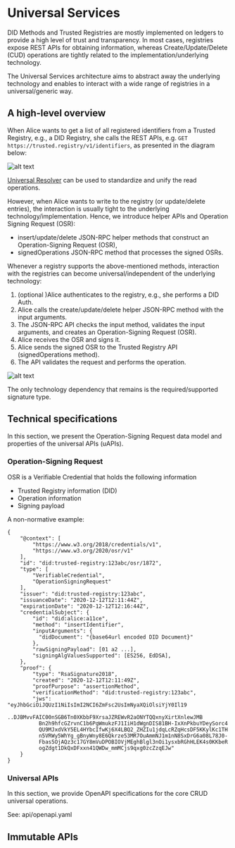 # Universal Services

DID Methods and Trusted Registries are mostly implemented on ledgers to
provide a high level of trust and transparency. In most cases, registries
expose REST APIs for obtaining information, whereas Create/Update/Delete (CUD)
operations are tightly related to the implementation/underlying technology.

The Universal Services architecture aims to abstract away the underlying
technology and enables to interact with a wide range of registries in a
universal/generic way.

## A high-level overview

When Alice wants to get a list of all registered identifiers from a Trusted
Registry, e.g., a DID Registry, she calls the REST APIs, e.g.
```GET https://trusted.registry/v1/identifiers```, as presented in the diagram below:

![alt text](diagrams/trusted-registry-read.png)

[Universal Resolver](https://github.com/decentralized-identity/universal-resolver/) can
be used to standardize and unify the read operations.

However, when Alice wants to write to the registry (or update/delete
entries), the interaction is usually tight to the underlying
technology/implementation. Hence, we introduce helper APIs and Operation Signing Request (OSR):
* insert/update/delete JSON-RPC helper methods that construct an Operation-Signing Request (OSR),
* signedOperations JSON-RPC method that processes the signed OSRs.

Whenever a registry supports the above-mentioned methods, interaction with the registries can become universal/independent of the underlying technology:

1. (optional )Alice authenticates to the registry, e.g., she performs a DID Auth.
2. Alice calls the create/update/delete helper JSON-RPC method with the
input arguments.
3. The JSON-RPC API checks the input method, validates the input arguments,
and creates an Operation-Signing Request (OSR).
4. Alice receives the OSR and signs it.
5. Alice sends the signed OSR to the Trusted Registry API (signedOperations method).
6. The API validates the request and performs the operation.

![alt text](diagrams/trusted-registry-cud.png)

The only technology dependency that remains is the required/supported signature
type.

## Technical specifications

In this section, we present the Operation-Signing Request data model and properties of the universal APIs (uAPIs).

### Operation-Signing Request

OSR is a Verifiable Credential that holds the following information

* Trusted Registry information (DID)
* Operation information
* Signing payload

A non-normative example:

```
{
    "@context": [
        "https://www.w3.org/2018/credentials/v1",
        "https://www.w3.org/2020/osr/v1"
    ],
    "id": "did:trusted-registry:123abc/osr/1872",
    "type": [
        "VerifiableCredential",
        "OperationSigningRequest"
    ],
    "issuer": "did:trusted-registry:123abc",
    "issuanceDate": "2020-12-12T12:11:44Z",
    "expirationDate": "2020-12-12T12:16:44Z",
    "credentialSubject": {
        "id": "did:alice:a11ce",
        "method": "insertIdentifier",
        "inputArguments": {
          "didDocument": "{base64url encoded DID Document}"
        },
        "rawSigningPayload": [01 a2 ...],
        "signingAlgValuesSupported": [ES256, EdDSA],
    },
    "proof": {
        "type": "RsaSignature2018",
        "created": "2020-12-12T12:11:49Z",
        "proofPurpose": "assertionMethod",
        "verificationMethod": "did:trusted-registry:123abc",
        "jws": "eyJhbGciOiJQUzI1NiIsImI2NCI6ZmFsc2UsImNyaXQiOlsiYjY0Il19
          ..DJBMvvFAIC00nSGB6Tn0XKbbF9XrsaJZREWvR2aONYTQQxnyXirtXnlewJMB
          Bn2h9hfcGZrvnC1b6PgWmukzFJ1IiH1dWgnDIS81BH-IxXnPkbuYDeySorc4
          QU9MJxdVkY5EL4HYbcIfwKj6X4LBQ2_ZHZIu1jdqLcRZqHcsDF5KKylKc1TH
          n5VRWy5WhYg_gBnyWny8E6Qkrze53MR7OuAmmNJ1m1nN8SxDrG6a08L78J0-
          Fbas5OjAQz3c17GY8mVuDPOBIOVjMEghBlgl3nOi1ysxbRGhHLEK4s0KKbeR
          ogZdgt1DkQxDFxxn41QWDw_mmMCjs9qxg0zcZzqEJw"
    }
}
```

### Universal APIs

In this section, we provide OpenAPI specifications for the core CRUD universal operations.

See: api/openapi.yaml

## Immutable APIs
